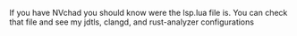 If you have NVchad you should know were the lsp.lua file is. You can check that file and see my jdtls, clangd, and rust-analyzer configurations

